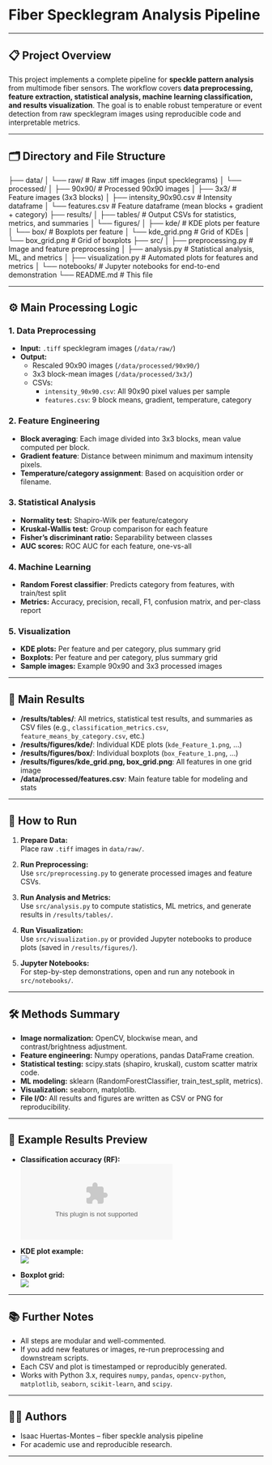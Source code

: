 # Fiber Specklegram Analysis Pipeline

---

## 📋 Project Overview

This project implements a complete pipeline for **speckle pattern analysis** from multimode fiber sensors. The workflow covers **data preprocessing, feature extraction, statistical analysis, machine learning classification, and results visualization**. The goal is to enable robust temperature or event detection from raw specklegram images using reproducible code and interpretable metrics.

---

## 🗂️ Directory and File Structure

├── data/
│ └── raw/ # Raw .tiff images (input specklegrams)
│ └── processed/
│ ├── 90x90/ # Processed 90x90 images
│ ├── 3x3/ # Feature images (3x3 blocks)
│ ├── intensity_90x90.csv # Intensity dataframe
│ └── features.csv # Feature dataframe (mean blocks + gradient + category)
├── results/
│ ├── tables/ # Output CSVs for statistics, metrics, and summaries
│ └── figures/
│ ├── kde/ # KDE plots per feature
│ └── box/ # Boxplots per feature
│ └── kde_grid.png # Grid of KDEs
│ └── box_grid.png # Grid of boxplots
├── src/
│ ├── preprocessing.py # Image and feature preprocessing
│ ├── analysis.py # Statistical analysis, ML, and metrics
│ ├── visualization.py # Automated plots for features and metrics
│ └── notebooks/ # Jupyter notebooks for end-to-end demonstration
└── README.md # This file


---

## ⚙️ Main Processing Logic

### 1. **Data Preprocessing**
- **Input:** `.tiff` specklegram images (`/data/raw/`)
- **Output:**  
  - Rescaled 90x90 images (`/data/processed/90x90/`)
  - 3x3 block-mean images (`/data/processed/3x3/`)
  - CSVs:  
    - `intensity_90x90.csv`: All 90x90 pixel values per sample  
    - `features.csv`: 9 block means, gradient, temperature, category

### 2. **Feature Engineering**
- **Block averaging**: Each image divided into 3x3 blocks, mean value computed per block.
- **Gradient feature**: Distance between minimum and maximum intensity pixels.
- **Temperature/category assignment**: Based on acquisition order or filename.

### 3. **Statistical Analysis**
- **Normality test:** Shapiro-Wilk per feature/category
- **Kruskal-Wallis test:** Group comparison for each feature
- **Fisher’s discriminant ratio:** Separability between classes
- **AUC scores:** ROC AUC for each feature, one-vs-all

### 4. **Machine Learning**
- **Random Forest classifier**: Predicts category from features, with train/test split
- **Metrics:** Accuracy, precision, recall, F1, confusion matrix, and per-class report

### 5. **Visualization**
- **KDE plots:** Per feature and per category, plus summary grid
- **Boxplots:** Per feature and per category, plus summary grid
- **Sample images:** Example 90x90 and 3x3 processed images

---

## 📁 Main Results

- **/results/tables/**: All metrics, statistical test results, and summaries as CSV files (e.g., `classification_metrics.csv`, `feature_means_by_category.csv`, etc.)
- **/results/figures/kde/**: Individual KDE plots (`kde_Feature_1.png`, ...)
- **/results/figures/box/**: Individual boxplots (`box_Feature_1.png`, ...)
- **/results/figures/kde_grid.png, box_grid.png**: All features in one grid image
- **/data/processed/features.csv**: Main feature table for modeling and stats

---

## 🚀 How to Run

1. **Prepare Data:**  
   Place raw `.tiff` images in `data/raw/`.

2. **Run Preprocessing:**  
   Use `src/preprocessing.py` to generate processed images and feature CSVs.

3. **Run Analysis and Metrics:**  
   Use `src/analysis.py` to compute statistics, ML metrics, and generate results in `/results/tables/`.

4. **Run Visualization:**  
   Use `src/visualization.py` or provided Jupyter notebooks to produce plots (saved in `/results/figures/`).

5. **Jupyter Notebooks:**  
   For step-by-step demonstrations, open and run any notebook in `src/notebooks/`.

---

## 🛠️ Methods Summary

- **Image normalization:** OpenCV, blockwise mean, and contrast/brightness adjustment.
- **Feature engineering:** Numpy operations, pandas DataFrame creation.
- **Statistical testing:** scipy.stats (shapiro, kruskal), custom scatter matrix code.
- **ML modeling:** sklearn (RandomForestClassifier, train_test_split, metrics).
- **Visualization:** seaborn, matplotlib.
- **File I/O:** All results and figures are written as CSV or PNG for reproducibility.

---

## 🔎 Example Results Preview

- **Classification accuracy (RF):**  
  ![](results/tables/classification_metrics.csv)

- **KDE plot example:**  
  ![](results/figures/kde/kde_Feature_1.png)

- **Boxplot grid:**  
  ![](results/figures/box_grid.png)

---

## 📚 Further Notes

- All steps are modular and well-commented.
- If you add new features or images, re-run preprocessing and downstream scripts.
- Each CSV and plot is timestamped or reproducibly generated.
- Works with Python 3.x, requires `numpy`, `pandas`, `opencv-python`, `matplotlib`, `seaborn`, `scikit-learn`, and `scipy`.

---

## 👨‍💻 Authors

- Isaac Huertas-Montes – fiber speckle analysis pipeline  
- For academic use and reproducible research.

---

